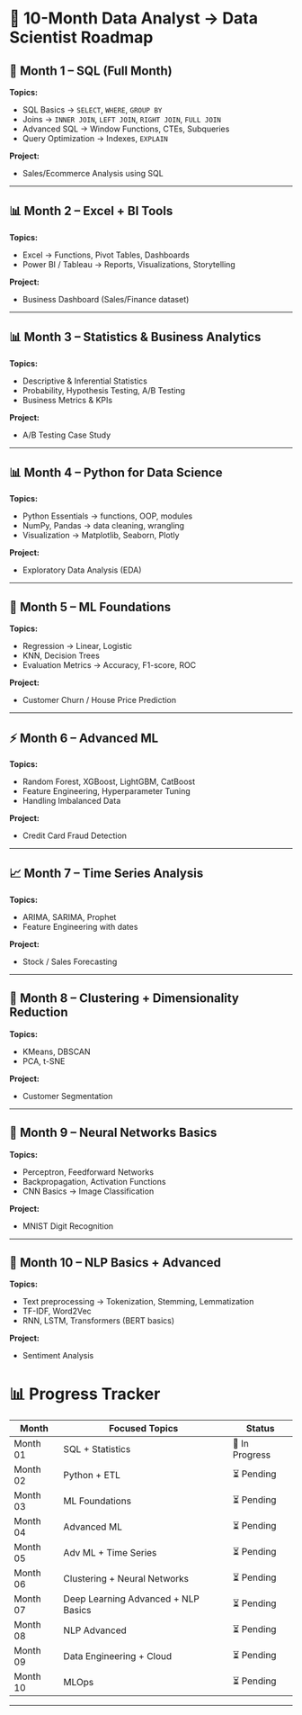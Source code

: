 # 🚀 10-Month Data Analyst → Data Scientist Roadmap

## 📘 Month 1 – SQL (Full Month)
**Topics:**
- SQL Basics → `SELECT`, `WHERE`, `GROUP BY`
- Joins → `INNER JOIN`, `LEFT JOIN`, `RIGHT JOIN`, `FULL JOIN`
- Advanced SQL → Window Functions, CTEs, Subqueries
- Query Optimization → Indexes, `EXPLAIN`

**Project:**  
- Sales/Ecommerce Analysis using SQL

---

## 📊 Month 2 – Excel + BI Tools
**Topics:**
- Excel → Functions, Pivot Tables, Dashboards
- Power BI / Tableau → Reports, Visualizations, Storytelling

**Project:**  
- Business Dashboard (Sales/Finance dataset)

---

## 📊 Month 3 – Statistics & Business Analytics
**Topics:**
- Descriptive & Inferential Statistics
- Probability, Hypothesis Testing, A/B Testing
- Business Metrics & KPIs

**Project:**  
- A/B Testing Case Study

---

## 📊 Month 4 – Python for Data Science
**Topics:**
- Python Essentials → functions, OOP, modules
- NumPy, Pandas → data cleaning, wrangling
- Visualization → Matplotlib, Seaborn, Plotly

**Project:**  
- Exploratory Data Analysis (EDA)

---

## 🤖 Month 5 – ML Foundations
**Topics:**
- Regression → Linear, Logistic
- KNN, Decision Trees
- Evaluation Metrics → Accuracy, F1-score, ROC

**Project:**  
- Customer Churn / House Price Prediction

---

## ⚡ Month 6 – Advanced ML
**Topics:**
- Random Forest, XGBoost, LightGBM, CatBoost
- Feature Engineering, Hyperparameter Tuning
- Handling Imbalanced Data

**Project:**  
- Credit Card Fraud Detection

---

## 📈 Month 7 – Time Series Analysis
**Topics:**
- ARIMA, SARIMA, Prophet
- Feature Engineering with dates

**Project:**  
- Stock / Sales Forecasting

---

## 🧠 Month 8 – Clustering + Dimensionality Reduction
**Topics:**
- KMeans, DBSCAN
- PCA, t-SNE

**Project:**  
- Customer Segmentation

---

## 🧠 Month 9 – Neural Networks Basics
**Topics:**
- Perceptron, Feedforward Networks
- Backpropagation, Activation Functions
- CNN Basics → Image Classification

**Project:**  
- MNIST Digit Recognition

---

## 💬 Month 10 – NLP Basics + Advanced
**Topics:**
- Text preprocessing → Tokenization, Stemming, Lemmatization
- TF-IDF, Word2Vec
- RNN, LSTM, Transformers (BERT basics)

**Project:**  
- Sentiment Analysis

# 📊 Progress Tracker

| Month | Focused Topics | Status |
|-------|----------------|--------|
| Month 01 | SQL + Statistics | 🚀 In Progress |
| Month 02 | Python + ETL | ⏳ Pending |
| Month 03 | ML Foundations | ⏳ Pending |
| Month 04 | Advanced ML | ⏳ Pending |
| Month 05 | Adv ML + Time Series | ⏳ Pending |
| Month 06 | Clustering + Neural Networks | ⏳ Pending |
| Month 07 | Deep Learning Advanced + NLP Basics | ⏳ Pending |
| Month 08 | NLP Advanced | ⏳ Pending |
| Month 09 | Data Engineering + Cloud | ⏳ Pending |
| Month 10 | MLOps | ⏳ Pending |

---
